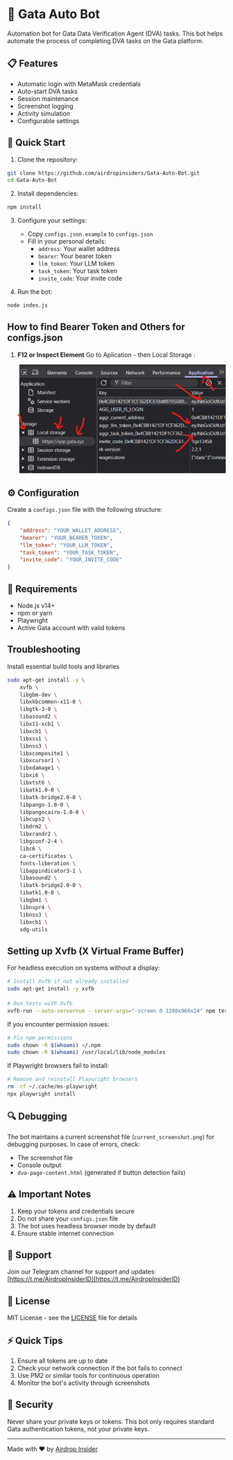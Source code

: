 # 🤖 Gata Auto Bot

Automation bot for Gata Data Verification Agent (DVA) tasks. This bot helps automate the process of completing DVA tasks on the Gata platform.

## 📋 Features

- Automatic login with MetaMask credentials
- Auto-start DVA tasks
- Session maintenance
- Screenshot logging
- Activity simulation
- Configurable settings

## 🚀 Quick Start

1. Clone the repository:
```bash
git clone https://github.com/airdropinsiders/Gata-Auto-Bot.git
cd Gata-Auto-Bot
```

2. Install dependencies:
```bash
npm install
```

3. Configure your settings:
   - Copy `configs.json.example` to `configs.json`
   - Fill in your personal details:
     - `address`: Your wallet address
     - `bearer`: Your bearer token
     - `llm_token`: Your LLM token
     - `task_token`: Your task token
     - `invite_code`: Your invite code

4. Run the bot:
```bash
node index.js
```
## How to find Bearer Token and Others for configs.json

1. **F12 or Inspect Element**
   Go to Aplication - then Local Storage :
  
   ![Settings](./settings.PNG)

## ⚙️ Configuration

Create a `configs.json` file with the following structure:

```json
{
    "address": "YOUR_WALLET_ADDRESS",
    "bearer": "YOUR_BEARER_TOKEN",
    "llm_token": "YOUR_LLM_TOKEN",
    "task_token": "YOUR_TASK_TOKEN",
    "invite_code": "YOUR_INVITE_CODE"
}
```

## 📝 Requirements

- Node.js v14+
- npm or yarn
- Playwright
- Active Gata account with valid tokens

## Troubleshooting

Install essential build tools and libraries
```bash
sudo apt-get install -y \
    xvfb \
    libgbm-dev \
    libxkbcommon-x11-0 \
    libgtk-3-0 \
    libasound2 \
    libx11-xcb1 \
    libxcb1 \
    libxss1 \
    libnss3 \
    libxcomposite1 \
    libxcursor1 \
    libxdamage1 \
    libxi6 \
    libxtst6 \
    libatk1.0-0 \
    libatk-bridge2.0-0 \
    libpango-1.0-0 \
    libpangocairo-1.0-0 \
    libcups2 \
    libdrm2 \
    libxrandr2 \
    libgconf-2-4 \
    libc6 \
    ca-certificates \
    fonts-liberation \
    libappindicator3-1 \
    libasound2 \
    libatk-bridge2.0-0 \
    libatk1.0-0 \
    libgbm1 \
    libnspr4 \
    libnss3 \
    libxcb1 \
    xdg-utils
```
## Setting up Xvfb (X Virtual Frame Buffer)
For headless execution on systems without a display:

```bash
# Install Xvfb if not already installed
sudo apt-get install -y xvfb

# Run tests with Xvfb
xvfb-run --auto-servernum --server-args="-screen 0 1280x960x24" npm test
```

If you encounter permission issues:
```bash
# Fix npm permissions
sudo chown -R $(whoami) ~/.npm
sudo chown -R $(whoami) /usr/local/lib/node_modules
```

If Playwright browsers fail to install:
```bash
# Remove and reinstall Playwright browsers
rm -rf ~/.cache/ms-playwright
npx playwright install
```

## 🔍 Debugging

The bot maintains a current screenshot file (`current_screenshot.png`) for debugging purposes. In case of errors, check:
- The screenshot file
- Console output
- `dva-page-content.html` (generated if button detection fails)

## ⚠️ Important Notes

1. Keep your tokens and credentials secure
2. Do not share your `configs.json` file
3. The bot uses headless browser mode by default
4. Ensure stable internet connection

## 🤝 Support

Join our Telegram channel for support and updates:
[https://t.me/AirdropInsiderID](https://t.me/AirdropInsiderID)

## 📜 License

MIT License - see the [LICENSE](LICENSE) file for details

## ⚡️ Quick Tips

1. Ensure all tokens are up to date
2. Check your network connection if the bot fails to connect
3. Use PM2 or similar tools for continuous operation
4. Monitor the bot's activity through screenshots

## 🔐 Security

Never share your private keys or tokens. This bot only requires standard Gata authentication tokens, not your private keys.

---
Made with ❤️ by [Airdrop Insider](https://t.me/AirdropInsiderID)
